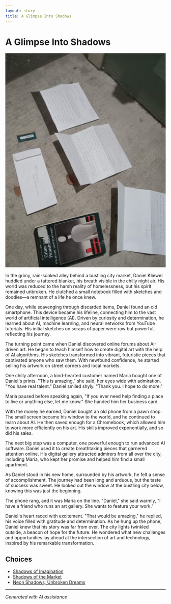 ```yaml
---
layout: story
title: A Glimpse Into Shadows
---
```


# A Glimpse Into Shadows

![A Glimpse Into Shadows](/input_images/20221011_005157.jpg)

In the grimy, rain-soaked alley behind a bustling city market, Daniel Kliewer huddled under a tattered blanket, his breath visible in the chilly night air. His world was reduced to the harsh reality of homelessness, but his spirit remained unbroken. He clutched a small notebook filled with sketches and doodles—a remnant of a life he once knew.

One day, while scavenging through discarded items, Daniel found an old smartphone. This device became his lifeline, connecting him to the vast world of artificial intelligence (AI). Driven by curiosity and determination, he learned about AI, machine learning, and neural networks from YouTube tutorials. His initial sketches on scraps of paper were raw but powerful, reflecting his journey.

The turning point came when Daniel discovered online forums about AI-driven art. He began to teach himself how to create digital art with the help of AI algorithms. His sketches transformed into vibrant, futuristic pieces that captivated anyone who saw them. With newfound confidence, he started selling his artwork on street corners and local markets.

One chilly afternoon, a kind-hearted customer named Maria bought one of Daniel's prints. "This is amazing," she said, her eyes wide with admiration. "You have real talent."  Daniel smiled shyly. "Thank you. I hope to do more."

Maria paused before speaking again, "If you ever need help finding a place to live or anything else, let me know." She handed him her business card.

With the money he earned, Daniel bought an old phone from a pawn shop. The small screen became his window to the world, and he continued to learn about AI. He then saved enough for a Chromebook, which allowed him to work more efficiently on his art. His skills improved exponentially, and so did his sales.

The next big step was a computer, one powerful enough to run advanced AI software. Daniel used it to create breathtaking pieces that garnered attention online. His digital gallery attracted admirers from all over the city, including Maria, who kept her promise and helped him find a small apartment.

As Daniel stood in his new home, surrounded by his artwork, he felt a sense of accomplishment. The journey had been long and arduous, but the taste of success was sweet. He looked out the window at the bustling city below, knowing this was just the beginning.

The phone rang, and it was Maria on the line. "Daniel," she said warmly, "I have a friend who runs an art gallery. She wants to feature your work."

Daniel's heart raced with excitement. "That would be amazing," he replied, his voice filled with gratitude and determination. As he hung up the phone, Daniel knew that his story was far from over. The city lights twinkled outside, a beacon of hope for the future. He wondered what new challenges and opportunities lay ahead at the intersection of art and technology, inspired by his remarkable transformation.


## Choices

* [Shadows of Imagination](/_stories/20221014_111722)
* [Shadows of the Market](/_stories/20221112_132825)
* [Neon Shadows, Unbroken Dreams](/_stories/20221113_161556)


---
*Generated with AI assistance*

